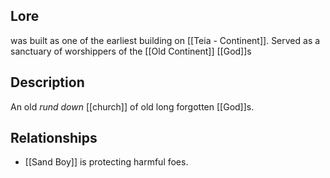 ## Lore
was built as one of the earliest building on [[Teia - Continent]]. Served as a sanctuary of worshippers of the [[Old Continent]] [[God]]s 
## Description
An old *rund down* [[church]] of old long forgotten [[God]]s.
## Relationships
- [[Sand Boy]] is protecting harmful foes.